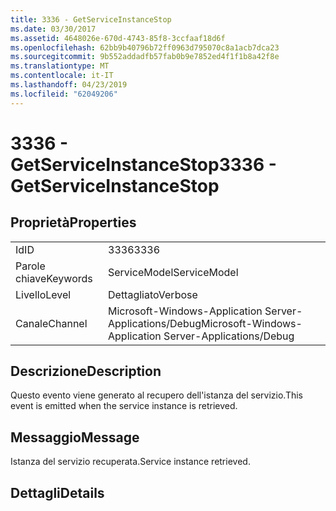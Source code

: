 ```yaml
---
title: 3336 - GetServiceInstanceStop
ms.date: 03/30/2017
ms.assetid: 4648026e-670d-4743-85f8-3ccfaaf18d6f
ms.openlocfilehash: 62bb9b40796b72ff0963d795070c8a1acb7dca23
ms.sourcegitcommit: 9b552addadfb57fab0b9e7852ed4f1f1b8a42f8e
ms.translationtype: MT
ms.contentlocale: it-IT
ms.lasthandoff: 04/23/2019
ms.locfileid: "62049206"
---
```

# <a name="3336---getserviceinstancestop"></a><span data-ttu-id="3ae02-102">3336 - GetServiceInstanceStop</span><span class="sxs-lookup"><span data-stu-id="3ae02-102">3336 - GetServiceInstanceStop</span></span>
## <a name="properties"></a><span data-ttu-id="3ae02-103">Proprietà</span><span class="sxs-lookup"><span data-stu-id="3ae02-103">Properties</span></span>  
  
|||  
|-|-|  
|<span data-ttu-id="3ae02-104">Id</span><span class="sxs-lookup"><span data-stu-id="3ae02-104">ID</span></span>|<span data-ttu-id="3ae02-105">3336</span><span class="sxs-lookup"><span data-stu-id="3ae02-105">3336</span></span>|  
|<span data-ttu-id="3ae02-106">Parole chiave</span><span class="sxs-lookup"><span data-stu-id="3ae02-106">Keywords</span></span>|<span data-ttu-id="3ae02-107">ServiceModel</span><span class="sxs-lookup"><span data-stu-id="3ae02-107">ServiceModel</span></span>|  
|<span data-ttu-id="3ae02-108">Livello</span><span class="sxs-lookup"><span data-stu-id="3ae02-108">Level</span></span>|<span data-ttu-id="3ae02-109">Dettagliato</span><span class="sxs-lookup"><span data-stu-id="3ae02-109">Verbose</span></span>|  
|<span data-ttu-id="3ae02-110">Canale</span><span class="sxs-lookup"><span data-stu-id="3ae02-110">Channel</span></span>|<span data-ttu-id="3ae02-111">Microsoft-Windows-Application Server-Applications/Debug</span><span class="sxs-lookup"><span data-stu-id="3ae02-111">Microsoft-Windows-Application Server-Applications/Debug</span></span>|  
  
## <a name="description"></a><span data-ttu-id="3ae02-112">Descrizione</span><span class="sxs-lookup"><span data-stu-id="3ae02-112">Description</span></span>  
 <span data-ttu-id="3ae02-113">Questo evento viene generato al recupero dell'istanza del servizio.</span><span class="sxs-lookup"><span data-stu-id="3ae02-113">This event is emitted when the service instance is retrieved.</span></span>  
  
## <a name="message"></a><span data-ttu-id="3ae02-114">Messaggio</span><span class="sxs-lookup"><span data-stu-id="3ae02-114">Message</span></span>  
 <span data-ttu-id="3ae02-115">Istanza del servizio recuperata.</span><span class="sxs-lookup"><span data-stu-id="3ae02-115">Service instance retrieved.</span></span>  
  
## <a name="details"></a><span data-ttu-id="3ae02-116">Dettagli</span><span class="sxs-lookup"><span data-stu-id="3ae02-116">Details</span></span>
